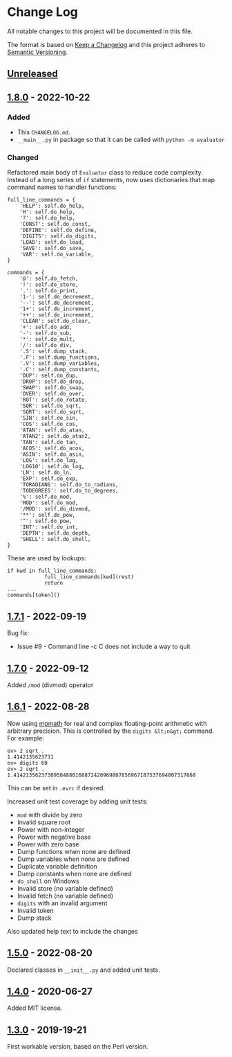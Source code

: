 # Change Log

All notable changes to this project will be documented in this file.

The format is based on [Keep a Changelog](http://keepachangelog.com/)
and this project adheres to [Semantic Versioning](http://semver.org/).

## [Unreleased]


## [1.8.0] - 2022-10-22

### Added

- This `CHANGELOG.md`.
- `__main__.py` in package so that it can be called with `python -m evaluator`

### Changed

Refactored main body of `Evaluator` class to reduce code complexity.
Instead of a long series of `if` statements, now uses dictionaries
that map command names to handler functions:

```
full_line_commands = {
    'HELP': self.do_help,
    'H': self.do_help,
    '?': self.do_help,
    'CONST': self.do_const,
    'DEFINE': self.do_define,
    'DIGITS': self.do_digits,
    'LOAD': self.do_load,
    'SAVE': self.do_save,
    'VAR': self.do_variable,
}

commands = {
    '@': self.do_fetch,
    '!': self.do_store,
    '.': self.do_print,
    '1-': self.do_decrement,
    '--': self.do_decrement,
    '1+': self.do_increment,
    '++': self.do_increment,
    'CLEAR': self.do_clear,
    '+': self.do_add,
    '-': self.do_sub,
    '*': self.do_mult,
    '/': self.do_div,
    '.S': self.dump_stack,
    '.F': self.dump_functions,
    '.V': self.dump_variables,
    '.C': self.dump_constants,
    'DUP': self.do_dup,
    'DROP': self.do_drop,
    'SWAP': self.do_swap,
    'OVER': self.do_over,
    'ROT': self.do_rotate,
    'SQR': self.do_sqrt,
    'SQRT': self.do_sqrt,
    'SIN': self.do_sin,
    'COS': self.do_cos,
    'ATAN': self.do_atan,
    'ATAN2': self.do_atan2,
    'TAN': self.do_tan,
    'ACOS': self.do_acos,
    'ASIN': self.do_asin,
    'LOG': self.do_log,
    'LOG10': self.do_log,
    'LN': self.do_ln,
    'EXP': self.do_exp,
    'TORADIANS': self.do_to_radians,
    'TODEGREES': self.do_to_degrees,
    '%': self.do_mod,
    'MOD': self.do_mod,
    '/MOD': self.do_divmod,
    '**': self.do_pow,
    '^': self.do_pow,
    'INT': self.do_int,
    'DEPTH': self.do_depth,
    'SHELL': self.do_shell,
}
```

These are used by lookups:

```
if kwd in full_line_commands:
            full_line_commands[kwd](rest)
            return
...
commands[token]()
```

## [1.7.1] - 2022-09-19

Bug fix:

- Issue #9 - Command line -c C does not include a way to quit

## [1.7.0] - 2022-09-12

Added `/mod` (divmod) operator

## [1.6.1] - 2022-08-28

Now using [mpmath](https://mpmath.org/) for real and complex floating-point arithmetic
with arbitrary precision. This is controlled by the `digits &lt;n&gt;` command.
For example:

```
ev> 2 sqrt .
1.4142135623731
ev> digits 60
ev> 2 sqrt .
1.41421356237309504880168872420969807856967187537694807317668
```

This can be set in `.evrc` if desired.

Increased unit test coverage by adding unit tests:

- `mod` with divide by zero
- Invalid square root
- Power with non-integer
- Power with negative base
- Power with zero base
- Dump functions when none are defined
- Dump variables when none are defined
- Duplicate variable definition
- Dump constants when none are defined
- `do_shell` on Windows
- Invalid store (no variable defined)
- Invalid fetch (no variable defined)
- `digits` with an invalid argument
- Invalid token
- Dump stack

Also updated help text to include the changes

## [1.5.0] - 2022-08-20

Declared classes in `__init__.py` and added unit tests.

## [1.4.0] - 2020-06-27

Added MIT license.

## [1.3.0] - 2019-19-21

First workable version, based on the Perl version.

[Unreleased]: https://github.com/philhanna/RPNCalculator/compare/1.8.0..HEAD
[1.8.0]: https://github.com/philhanna/RPNCalculator/compare/1.7.1..1.8.0
[1.7.1]: https://github.com/philhanna/RPNCalculator/compare/1.7.0..1.7.1
[1.7.0]: https://github.com/philhanna/RPNCalculator/compare/1.6.1..1.7.0
[1.6.1]: https://github.com/philhanna/RPNCalculator/compare/1.5.0..1.6.1
[1.5.0]: https://github.com/philhanna/RPNCalculator/compare/1.4.0..1.5.0
[1.4.0]: https://github.com/philhanna/RPNCalculator/compare/1.3.0..1.4.0
[1.3.0]: https://github.com/philhanna/RPNCalculator/compare/81bb24..1.4.0
